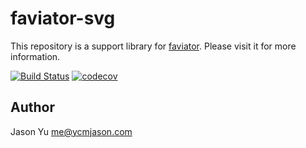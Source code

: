 # faviator-svg
This repository is a support library for [faviator](https://www.npmjs.com/package/faviator). Please visit it for more information.

[![Build Status](https://travis-ci.org/faviator/create-svg-favicon.svg?branch=master)](https://travis-ci.org/faviator/create-svg-favicon)
[![codecov](https://codecov.io/gh/faviator/create-svg-favicon/branch/master/graph/badge.svg)](https://codecov.io/gh/faviator/create-svg-favicon)

## Author
Jason Yu <me@ycmjason.com>
